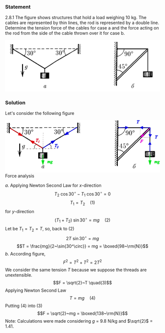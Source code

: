 ###  Statement 

$2.8.1$ The figure shows structures that hold a load weighing 10 kg. The cables are represented by thin lines, the rod is represented by a double line. Determine the tension force of the cables for case a and the force acting on the rod from the side of the cable thrown over it for case b. 

![ For problem 2.8.1 |1041x346, 67%](../../img/2.8.1/statement.png)

### Solution

Let's consider the following figure 

![ Force analysis |962x324, 84%](../../img/2.8.1/draw.png)  Force analysis 

$a$. Applying Newton Second Law for $x$-direction $$T_2~\cos{30^\circ}-T_1~\cos{30^\circ}=0$$ $$T_1=T_2 \quad(1)$$ for $y$-direction $$(T_1+T_2)~\sin{30^\circ} = mg \quad(2)$$ Let be $T_1=T_2=T$, so, back to $(2)$ $$2T~\sin{30^\circ}=mg$$ $$T = \frac{mg}{2~\sin{30^\circ}} = mg = \boxed{98~\rm{N}}$$ $b$. According figure, $$F^2 = T^2+T^2 = 2T^2$$ We consider the same tension $T$ because we suppose the threads are unextensible. $$F = \sqrt{2}~T \quad(3)$$ Applying Newton Second Law $$T = mg \quad(4)$$ Putting $(4)$ into $(3)$ $$F = \sqrt{2}~mg = \boxed{138~\rm{N}}$$ Note: Calculations were made considering $g$ = 9.8 N/kg and $\sqrt{2}$ = 1.41. 
